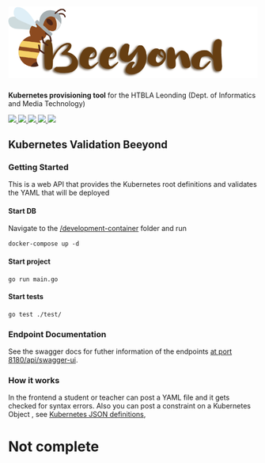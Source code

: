# ![Beeyond](../frontend-beeyond/src/assets/images/beeyond-logo-with-text.png)

**Kubernetes provisioning tool** for the HTBLA Leonding (Dept. of Informatics and Media Technology)

<a href="https://github.com/halilbahar/beeyond/graphs/contributors" alt="Contributors">
  <img src="https://img.shields.io/github/last-commit/halilbahar/beeyond/master"/>
</a>
<a href="https://github.com/halilbahar?tab=packages&repo_name=beeyond" alt="Version">
  <img src="https://img.shields.io/github/v/tag/halilbahar/beeyond"/>
</a>
<a href="https://github.com/halilbahar/beeyond/pulls" alt="PullRequests">
  <img src="https://img.shields.io/github/issues-pr/halilbahar/beeyond"/>
</a>
<a href="https://halilbahar.github.io/beeyond/" alt="Documentation">
  <img src="https://img.shields.io/static/v1?label=docs&message=here&color=orange"/>
</a>
<a href="https://halilbahar.github.io/beeyond/reports.html" alt="Reports">
  <img src="https://img.shields.io/static/v1?label=reports&message=here&color=orange"/>
</a>

## Kubernetes Validation Beeyond

### Getting Started

This is a web API that provides the Kubernetes root definitions and 
validates the YAML that will be deployed 

#### Start DB

Navigate to the [/development-container](../development-container) folder and run 

```shell
docker-compose up -d
```

#### Start project
```shell
go run main.go
```

#### Start tests
```shell
go test ./test/
```


### Endpoint Documentation  
See the swagger docs for futher information of the endpoints [at port 8180/api/swagger-ui](http://localhost:8180/api/swagger-ui).

### How it works
In the frontend a student or teacher can post a YAML file and it gets checked for syntax errors.
Also you can post a constraint on a Kubernetes Object , see 
[Kubernetes JSON definitions](https://kubernetesjsonschema.dev/v1.17.0-standalone-strict/_definitions.json),

# Not complete

